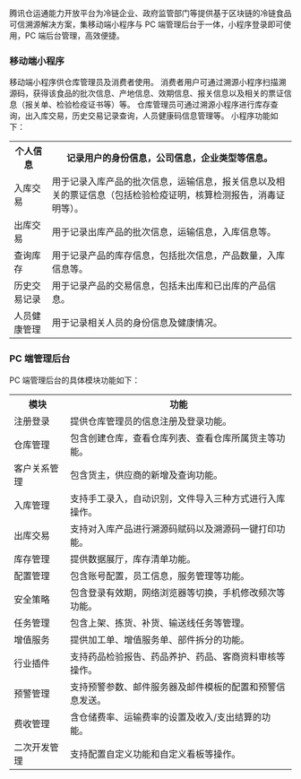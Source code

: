 ﻿腾讯仓运通能力开放平台为冷链企业、政府监管部门等提供基于区块链的冷链食品可信溯源解决方案，集移动端小程序与 PC 端管理后台于一体，小程序登录即可使用，PC 端后台管理，高效便捷。

### 移动端小程序
移动端小程序供仓库管理员及消费者使用。
消费者用户可通过溯源小程序扫描溯源码，获得该食品的批次信息、产地信息、效期信息、报关信息以及相关的票证信息（报关单、检验检疫证书等）等。
仓库管理员可通过溯源小程序进行库存查询，出入库交易，历史交易记录查询，人员健康码信息管理等。
小程序功能如下：
<table>
<tr>
<th>个人信息</th>
<th>记录用户的身份信息，公司信息，企业类型等信息。</th>
</tr>
<tr>
<td>入库交易</td>
<td>用于记录入库产品的批次信息，运输信息，报关信息以及相关的票证信息（包括检验检疫证明，核算检测报告，消毒证明等）。</td>
</tr>
<tr>
<td>出库交易</td>
<td>用于记录出库产品的批次信息，运输信息，入库信息等。</td>
</tr>
<tr>
<td>查询库存</td>
<td>用于记录产品的库存信息，包括批次信息，产品数量，入库信息等。</td>
</tr>
<tr>
<td>历史交易记录</td>
<td>用于记录产品的交易信息，包括未出库和已出库的产品信息。</td>
</tr>
<tr>
<td>人员健康管理</td>
<td>用于记录相关人员的身份信息及健康情况。</td>
</tr>
</table>

	
### PC 端管理后台
PC 端管理后台的具体模块功能如下：
<table>
<tr>
<th>模块</th>
<th>功能</th>
</tr>
<tr>
<td>注册登录</td>
<td>提供仓库管理员的信息注册及登录功能。</td>
</tr>
<tr>
<td>仓库管理</td>
<td>包含创建仓库，查看仓库列表、查看仓库所属货主等功能。</td>
</tr>
<tr>
<td>客户关系管理</td>
<td>包含货主，供应商的新增及查询功能。</td>
</tr>
<tr>
<td>入库管理</td>
<td>支持手工录入，自动识别，文件导入三种方式进行入库操作。</td>
</tr>
<tr>
<td>出库交易</td>
<td>支持对入库产品进行溯源码赋码以及溯源码一键打印功能。</td>
</tr>
<tr>
<td>库存管理</td>
<td>提供数据展厅，库存清单功能。</td>
</tr>
<tr>
<td>配置管理</td>
<td>包含账号配置，员工信息，服务管理等功能。</td>
</tr>
<tr>
<td>安全策略</td>
<td>包含登录有效期，网络浏览器等切换，手机修改频次等功能。</td>
</tr>
<tr>
<td>任务管理</td>
<td>包含上架、拣货、补货、输送线任务等管理。</td>
</tr>
<tr>
<td>增值服务</td>
<td>提供加工单、增值服务单、部件拆分的功能。</td>
</tr>
<tr>
<td>行业插件</td>
<td>支持药品检验报告、药品养护、药品、客商资料审核等操作。</td>
</tr>
<tr>
<td>预警管理</td>
<td>支持预警参数、邮件服务器及邮件模板的配置和预警信息发送。</td>
</tr>
<tr>
<td>费收管理</td>
<td>含仓储费率、运输费率的设置及收入/支出结算的功能。</td>
</tr>
<tr>
<td>二次开发管理</td>
<td>支持配置自定义功能和自定义看板等操作。</td>
</tr>
</table>
